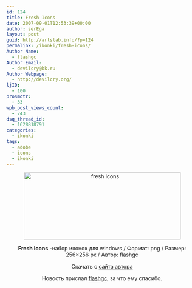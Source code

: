 ```yaml
---
id: 124
title: Fresh Icons
date: 2007-09-01T12:53:39+00:00
author: serEga
layout: post
guid: http://artslab.info/?p=124
permalink: /ikonki/fresh-icons/
Author Name:
  - flashgc
Author Email:
  - devilcry@bk.ru
Author Webpage:
  - http://devilcry.org/
ljID:
  - 100
prosmotr:
  - 33
wpb_post_views_count:
  - 743
dsq_thread_id:
  - 1628818791
categories:
  - ikonki
tags:
  - adobe
  - icons
  - ikonki
---
```

<p style="text-align: center">
  <img src="http://artslab.info/wp-content/uploads/fresh_pr2.jpg" title="fresh icons" alt="fresh icons" border="0" height="178" width="413" />
</p>

<p align="center">
  <strong>Fresh Icons</strong> -набор иконок для windows / Формат: png / Размер: 256&#215;256 px / Автор: flashgc
</p>

<p align="center">
  Скачать с <a href="http://devilcry.org/?p=49" title="скачать иконки для windows xp">сайта автора</a>
</p>

<p align="center">
  Новость прислал <a href="http://devilcry.org/" title="перейти на сайт автора" target="_blank">flashgc</a>, за что ему спасибо.
</p>